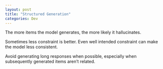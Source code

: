 ```yaml
---
layout: post
title: "Structured Generation"
categories: Dev
---
```



The more items the model generates, the more likely it hallucinates. 

Sometimes less constraint is better. Even well intended constraint can make the model less consistent.

Avoid generating long responses when possible, especially when subsequently generated items aren’t related.
